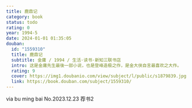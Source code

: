 ```yaml
---
title: 鹿鼎记
category: book
status: todo
rating: 0
year: 1994-5
date: 2024-01-01 01:35:05
douban:
  id: "1559310"
  title: 鹿鼎记
  subtitle: 金庸 / 1994 / 生活·读书·新知三联书店
  intro: 这是金庸先生最後一部小说，也是登峰造极之作，是金大侠自言最喜欢之大作。          这部小说讲的是一个从小在扬州妓院长大的小孩韦小宝，他不会任何武功，却因机缘巧合闯入了江湖，并凭其绝伦机智周旋于江湖各大帮会、皇帝、朝臣之间并奉旨远征云南、俄罗斯之故事，书中充满精彩绝倒的对白及逆思考的事件，令人于捧腹之余更进一步深思其口才与机敏。
  rating: 9
  cover: https://img1.doubanio.com/view/subject/l/public/s1879839.jpg
  link: https://book.douban.com/subject/1559310/
---
```


via bu ming bai No.2023.12.23 荐书2